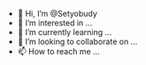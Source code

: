 - 👋 Hi, I’m @Setyobudy
- 👀 I’m interested in ...
- 🌱 I’m currently learning ...
- 💞️ I’m looking to collaborate on ...
- 📫 How to reach me ...

<!---
Setyobudy/Setyobudy is a ✨ special ✨ repository because its `README.md` (this file) appears on your GitHub profile.
You can click the Preview link to take a look at your changes.
--->
